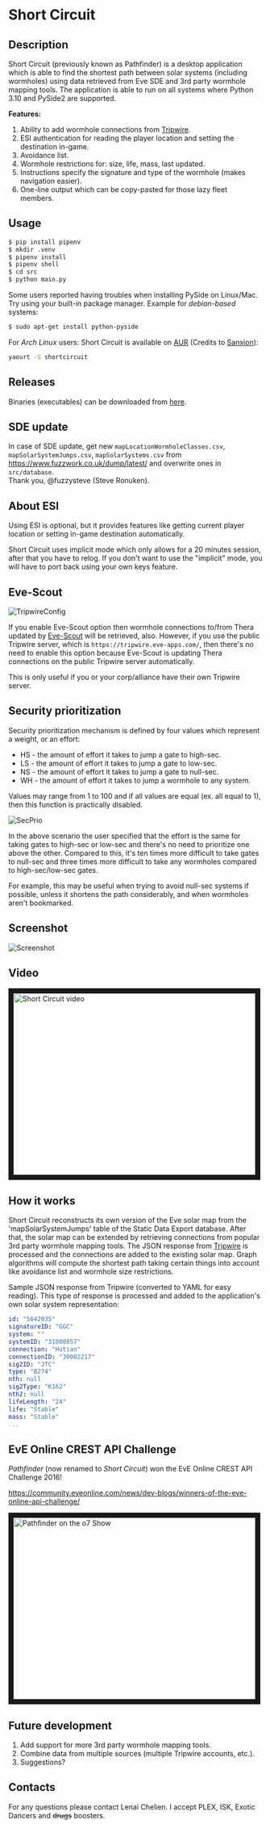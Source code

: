 # Short Circuit

## Description
Short Circuit (previously known as Pathfinder) is a desktop application which is able to find the shortest path between solar systems (including wormholes) using data retrieved from Eve SDE and 3rd party wormhole mapping tools. The application is able to run on all systems where Python 3.10 and PySide2 are supported.

**Features:**

1. Ability to add wormhole connections from [Tripwire](https://tripwire.eve-apps.com/).
2. ESI authentication for reading the player location and setting the destination in-game.
3. Avoidance list.
4. Wormhole restrictions for: size, life, mass, last updated.
5. Instructions specify the signature and type of the wormhole (makes navigation easier).
6. One-line output which can be copy-pasted for those lazy fleet members.

## Usage
```bash
$ pip install pipenv
$ mkdir .venv
$ pipenv install
$ pipenv shell
$ cd src
$ python main.py
```

Some users reported having troubles when installing PySide on Linux/Mac. Try using your built-in package manager. Example for *debian-based* systems:
```bash
$ sudo apt-get install python-pyside
```

For *Arch Linux* users: Short Circuit is available on [AUR](https://aur.archlinux.org/packages/shortcircuit/) (Credits to [Sanxion](https://gate.eveonline.com/Profile/Sanxion)):
```bash
yaourt -S shortcircuit
```

## Releases
Binaries (executables) can be downloaded from [here](https://github.com/secondfry/shortcircuit/releases).

## SDE update
In case of SDE update, get new `mapLocationWormholeClasses.csv`,
`mapSolarSystemJumps.csv`, `mapSolarSystems.csv` from
https://www.fuzzwork.co.uk/dump/latest/ and overwrite ones in `src/database`.  
Thank you, @fuzzysteve (Steve Ronuken).

## About ESI
Using ESI is optional, but it provides features like getting current player location or setting in-game destination automatically.

Short Circuit uses implicit mode which only allows for a 20 minutes session, after that you have to relog. If you don't want to use the "implicit" mode, you will have to port back using your own keys feature.

## Eve-Scout
![TripwireConfig](http://i.imgur.com/GiJ2zc3.png)

If you enable Eve-Scout option then wormhole connections to/from Thera updated by [Eve-Scout](https://www.eve-scout.com/) will be retrieved, also. However, if you use the public Tripwire server, which is `https://tripwire.eve-apps.com/`, then there's no need to enable this option because Eve-Scout is updating Thera connections on the public Tripwire server automatically.

This is only useful if you or your corp/alliance have their own Tripwire server.

## Security prioritization
Security prioritization mechanism is defined by four values which represent a weight, or an effort:

* HS - the amount of effort it takes to jump a gate to high-sec.
* LS - the amount of effort it takes to jump a gate to low-sec.
* NS - the amount of effort it takes to jump a gate to null-sec.
* WH - the amount of effort it takes to jump a wormhole to any system.

Values may range from 1 to 100 and if all values are equal (ex. all equal to 1), then this function is practically disabled.

![SecPrio](https://i.imgur.com/wUaSe3e.png)

In the above scenario the user specified that the effort is the same for taking gates to high-sec or low-sec and there's no need to prioritize one above the other. Compared to this, it's ten times more difficult to take gates to null-sec and three times more difficult to take any wormholes compared to high-sec/low-sec gates.

For example, this may be useful when trying to avoid null-sec systems if possible, unless it shortens the path considerably, and when wormholes aren't bookmarked.

## Screenshot
![Screenshot](https://i.imgur.com/1NjxSP9.png)

## Video
<a href="http://www.youtube.com/watch?feature=player_embedded&v=oM3mSKzZM0w" target="_blank"><img src="http://img.youtube.com/vi/oM3mSKzZM0w/0.jpg" alt="Short Circuit video" width="480" height="360" border="10" /></a>

## How it works
Short Circuit reconstructs its own version of the Eve solar map from the 'mapSolarSystemJumps' table of the Static Data Export database. After that, the solar map can be extended by retrieving connections from popular 3rd party wormhole mapping tools. The JSON response from [Tripwire](https://tripwire.eve-apps.com/) is processed and the connections are added to the existing solar map. Graph algorithms will compute the shortest path taking certain things into account like avoidance list and wormhole size restrictions.

Sample JSON response from Tripwire (converted to YAML for easy reading). This type of response is processed and added to the application's own solar system representation:
```yaml
id: "5642035"
signatureID: "GGC"
system: ""
systemID: "31000857"
connection: "Hutian"
connectionID: "30002217"
sig2ID: "JTC"
type: "B274"
nth: null
sig2Type: "K162"
nth2: null
lifeLength: "24"
life: "Stable"
mass: "Stable"
...
```

## EvE Online CREST API Challenge
*Pathfinder* (now renamed to *Short Circuit*) won the EvE Online CREST API Challenge 2016!

<https://community.eveonline.com/news/dev-blogs/winners-of-the-eve-online-api-challenge/>

<a href="https://www.youtube.com/watch?v=qw0OhRGeDgA&t=7m0s" target="_blank"><img src="http://img.youtube.com/vi/qw0OhRGeDgA/1.jpg" alt="Pathfinder on the o7 Show" width="480" height="360" border="10" /></a>

## Future development
1. Add support for more 3rd party wormhole mapping tools.
2. Combine data from multiple sources (multiple Tripwire accounts, etc.).
3. Suggestions?

## Contacts
For any questions please contact Lenai Chelien. I accept PLEX, ISK, Exotic Dancers and ~~drugs~~ boosters.
